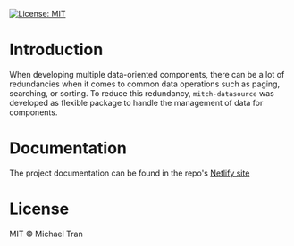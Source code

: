 [![License: MIT](https://img.shields.io/badge/License-MIT-yellow.svg)](https://opensource.org/licenses/MIT)

# Introduction

When developing multiple data-oriented components, there can be a lot of redundancies when it comes to common data operations such as paging, searching, or sorting. To reduce this redundancy, `mitch-datasource` was developed as flexible package to handle the management of data for components.

# Documentation

The project documentation can be found in the repo's [Netlify site](https://mitch-datasource.netlify.com)

# License

MIT © Michael Tran